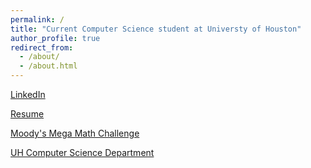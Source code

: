 ```yaml
---
permalink: /
title: "Current Computer Science student at Universty of Houston"
author_profile: true
redirect_from: 
  - /about/
  - /about.html
---
```



[LinkedIn](https://www.linkedin.com/in/lucas-pavlosky-58b93a271/)

[Resume](Resume.pdf)

[Moody's Mega Math Challenge](Moody.pdf)

[UH Computer Science Department](https://uh.edu/nsm/computer-science/)

<script async src="https://www.googletagmanager.com/gtag/js?id=YOUR_TAG"></script>
<script>
  window.dataLayer = window.dataLayer || [];
  function gtag(){dataLayer.push(arguments);}
  gtag('js', new Date());


<!-- end custom analytics snippet -->	  gtag('config', YOUR_TAG');
</script>
